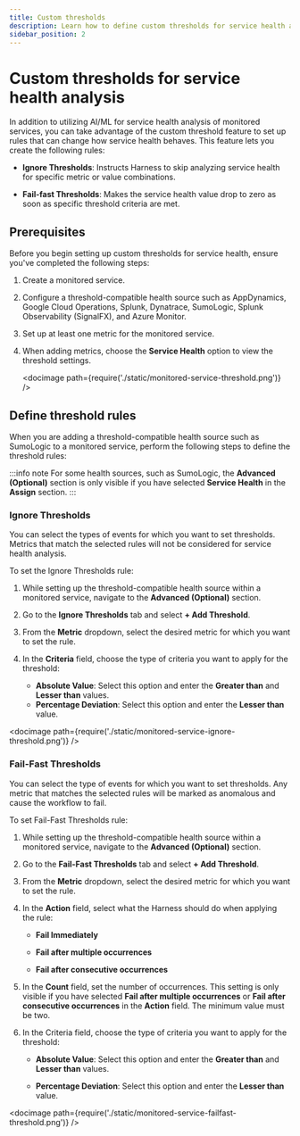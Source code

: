 ```yaml
---
title: Custom thresholds
description: Learn how to define custom thresholds for service health analysis.
sidebar_position: 2
---
```



# Custom thresholds for service health analysis

In addition to utilizing AI/ML for service health analysis of monitored services, you can take advantage of the custom threshold feature to set up rules that can change how service health behaves. This feature lets you create the following rules:

- **Ignore Thresholds**: Instructs Harness to skip analyzing service health for specific metric or value combinations.
  
- **Fail-fast Thresholds**: Makes the service health value drop to zero as soon as specific threshold criteria are met.


## Prerequisites

Before you begin setting up custom thresholds for service health, ensure you've completed the following steps:

1. Create a monitored service.
   
2. Configure a threshold-compatible health source such as AppDynamics, Google Cloud Operations, Splunk, Dynatrace, SumoLogic, Splunk Observability (SignalFX), and Azure Monitor. 
   
3. Set up at least one metric for the monitored service.
   
4. When adding metrics, choose the **Service Health** option to view the threshold settings.

   <docimage path={require('./static/monitored-service-threshold.png')} />


## Define threshold rules

When you are adding a threshold-compatible health source such as SumoLogic to a monitored service, perform the following steps to define the threshold rules:


:::info note
For some health sources, such as SumoLogic, the **Advanced (Optional)** section is only visible if you have selected **Service Health** in the **Assign** section.
:::


### Ignore Thresholds

You can select the types of events for which you want to set thresholds. Metrics that match the selected rules will not be considered for service health analysis.

To set the Ignore Thresholds rule:

1. While setting up the threshold-compatible health source within a monitored service, navigate to the **Advanced (Optional)** section.
   
2. Go to the **Ignore Thresholds** tab and select **+ Add Threshold**.

3. From the **Metric** dropdown, select the desired metric for which you want to set the rule.
   
4. In the **Criteria** field, choose the type of criteria you want to apply for the threshold:
   
   - **Absolute Value**: Select this option and enter the **Greater than** and **Lesser than** values.
   - **Percentage Deviation**: Select this option and enter the **Lesser than** value.

<docimage path={require('./static/monitored-service-ignore-threshold.png')} />


### Fail-Fast Thresholds

You can select the type of events for which you want to set thresholds. Any metric that matches the selected rules will be marked as anomalous and cause the workflow to fail.

To set Fail-Fast Thresholds rule:

1. While setting up the threshold-compatible health source within a monitored service, navigate to the **Advanced (Optional)** section.
   
2. Go to the **Fail-Fast Thresholds** tab and select **+ Add Threshold**.
   
3. From the **Metric** dropdown, select the desired metric for which you want to set the rule.
   
4. In the **Action** field, select what the Harness should do when applying the rule:
   
   - **Fail Immediately**
   
   - **Fail after multiple occurrences**
  
   - **Fail after consecutive occurrences**
  
5. In the **Count** field, set the number of occurrences. This setting is only visible if you have selected **Fail after multiple occurrences** or **Fail after consecutive occurrences** in the **Action** field. The minimum value must be two.
   
6. In the Criteria field, choose the type of criteria you want to apply for the threshold:
   
   -  **Absolute Value**: Select this option and enter the **Greater than** and **Lesser than** values.
   
   -  **Percentage Deviation**: Select this option and enter the **Lesser than** value.


<docimage path={require('./static/monitored-service-failfast-threshold.png')} />

    

